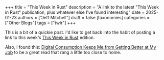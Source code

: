 +++
title = "This Week in Rust" 
description = "A link to the latest \"This Week in Rust\" publication, plus whatever else I've found interesting"
date = 2025-01-23
authors = ["Jeff Mitchell"]
draft = false
[taxonomies]
categories = ["Other Blogs"]
tags = ["twir"]
+++

This is a bit of a quickie post. I'd like to get back into the habit of posting a link to this week's [This Week in Rust](https://this-week-in-rust.org/blog/2025/01/22/this-week-in-rust-583/) edition.

Also, I found this: [Digital Consumption Keeps Me from Getting Better at My Job](https://sibervepunk.com/digital-consumption.html?ref=dailydev) to be a great read that rang a little too close to home.
